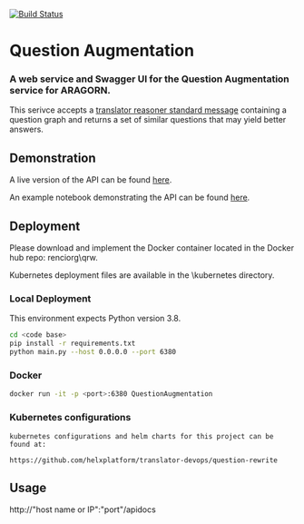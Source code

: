 [![Build Status](https://travis-ci.com/TranslatorIIPrototypes/QuestionRewrite.svg?branch=master)](https://travis-ci.com/TranslatorIIPrototypes/QuestionRewrite)

# Question Augmentation
### A web service and Swagger UI for the Question Augmentation service for ARAGORN.

This serivce accepts a [translator reasoner standard message](https://github.com/NCATS-Tangerine/NCATS-ReasonerStdAPI) containing a question graph and returns a set of similar questions that may yield better answers.

## Demonstration

A live version of the API can be found [here](https://questionaugmentation.renci.org/apidocs/).

An example notebook demonstrating the API can be found [here](https://github.com/TranslatorIIPrototypes/QuestionRewrite/blob/master/documentation/QuestionAugmentationSimilarity_strider.ipynb).

## Deployment

Please download and implement the Docker container located in the Docker hub repo: renciorg\qrw.

Kubernetes deployment files are available in the \kubernetes directory.

### Local Deployment

This environment expects Python version 3.8.

```bash
cd <code base>
pip install -r requirements.txt
python main.py --host 0.0.0.0 --port 6380
```

### Docker

```bash
docker run -it -p <port>:6380 QuestionAugmentation
```

### Kubernetes configurations
    kubernetes configurations and helm charts for this project can be found at: 
    
    https://github.com/helxplatform/translator-devops/question-rewrite
    
## Usage

http://"host name or IP":"port"/apidocs


